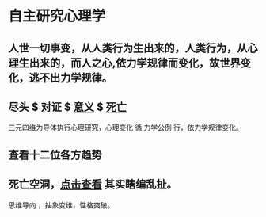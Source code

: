# 自主研究心理学
## 人世一切事变，从人类行为生出来的，人类行为，从心理生出来的，而人之心,依力学规律而变化，故世界变化，逃不出力学规律。
 
## 尽头 $ 对证 $  [意义](https://github.com/txsrht886/psychology/releases) $ [死亡](https://github.com/txsrht886/death) 

三元四维为导体执行心理研究，心理变化 循 力学公例 行，依力学规律变化。

##     查看十二位各方趋势
## 死亡空洞，[点击查看](https://github.com/txsrht886/magic)  其实瞎编乱扯。



 思维导向 ，抽象变维，性格突破。

